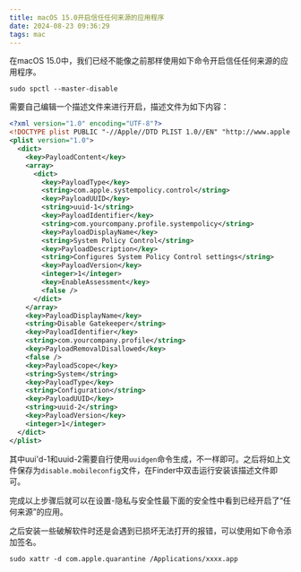 ```yaml
---
title: macOS 15.0开启信任任何来源的应用程序
date: 2024-08-23 09:36:29
tags: mac
---
```


在macOS 15.0中，我们已经不能像之前那样使用如下命令开启信任任何来源的应用程序。

```shell
sudo spctl --master-disable
```

需要自己编辑一个描述文件来进行开启，描述文件为如下内容：

```xml
<?xml version="1.0" encoding="UTF-8"?>
<!DOCTYPE plist PUBLIC "-//Apple//DTD PLIST 1.0//EN" "http://www.apple.com/DTDs/PropertyList-1.0.dtd">
<plist version="1.0">
  <dict>
    <key>PayloadContent</key>
    <array>
      <dict>
        <key>PayloadType</key>
        <string>com.apple.systempolicy.control</string>
        <key>PayloadUUID</key>
        <string>uuid-1</string>
        <key>PayloadIdentifier</key>
        <string>com.yourcompany.profile.systempolicy</string>
        <key>PayloadDisplayName</key>
        <string>System Policy Control</string>
        <key>PayloadDescription</key>
        <string>Configures System Policy Control settings</string>
        <key>PayloadVersion</key>
        <integer>1</integer>
        <key>EnableAssessment</key>
        <false />
      </dict>
    </array>
    <key>PayloadDisplayName</key>
    <string>Disable Gatekeeper</string>
    <key>PayloadIdentifier</key>
    <string>com.yourcompany.profile</string>
    <key>PayloadRemovalDisallowed</key>
    <false />
    <key>PayloadScope</key>
    <string>System</string>
    <key>PayloadType</key>
    <string>Configuration</string>
    <key>PayloadUUID</key>
    <string>uuid-2</string>
    <key>PayloadVersion</key>
    <integer>1</integer>
  </dict>
</plist>

```

其中uui'd-1和uuid-2需要自行使用`uuidgen`命令生成，不一样即可。之后将如上文件保存为`disable.mobileconfig`文件，在Finder中双击运行安装该描述文件即可。



完成以上步骤后就可以在设置-隐私与安全性最下面的安全性中看到已经开启了“任何来源”的应用。

之后安装一些破解软件时还是会遇到已损坏无法打开的报错，可以使用如下命令添加签名。

```shell
sudo xattr -d com.apple.quarantine /Applications/xxxx.app
```


